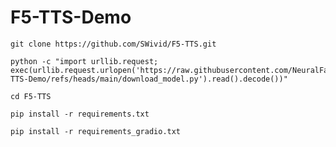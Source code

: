 # F5-TTS-Demo
```
git clone https://github.com/SWivid/F5-TTS.git
```
```
python -c "import urllib.request; exec(urllib.request.urlopen('https://raw.githubusercontent.com/NeuralFalconYT/F5-TTS-Demo/refs/heads/main/download_model.py').read().decode())"
```
```
cd F5-TTS
```
```
pip install -r requirements.txt
```
```
pip install -r requirements_gradio.txt
```
